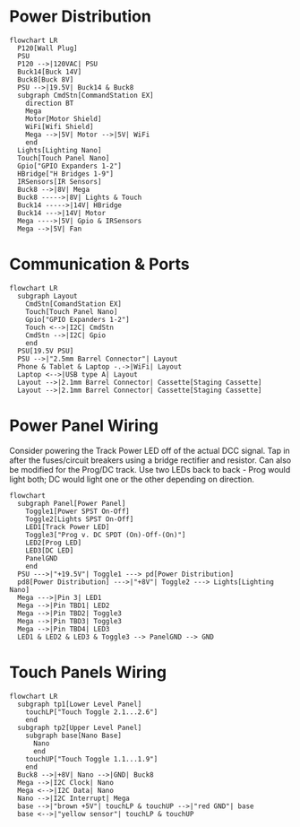 # Power Distribution

```mermaid
flowchart LR
  P120[Wall Plug]
  PSU
  P120 -->|120VAC| PSU
  Buck14[Buck 14V]
  Buck8[Buck 8V]
  PSU -->|19.5V| Buck14 & Buck8
  subgraph CmdStn[CommandStation EX]
    direction BT
    Mega
    Motor[Motor Shield]
    WiFi[Wifi Shield]
    Mega -->|5V| Motor -->|5V| WiFi
    end
  Lights[Lighting Nano]
  Touch[Touch Panel Nano]
  Gpio["GPIO Expanders 1-2"]
  HBridge["H Bridges 1-9"]
  IRSensors[IR Sensors]
  Buck8 -->|8V| Mega
  Buck8 ----->|8V| Lights & Touch
  Buck14 ----->|14V| HBridge
  Buck14 --->|14V| Motor
  Mega ---->|5V| Gpio & IRSensors
  Mega -->|5V| Fan
```

# Communication & Ports

```mermaid
flowchart LR
  subgraph Layout
    CmdStn[ComandStation EX]
    Touch[Touch Panel Nano]
    Gpio["GPIO Expanders 1-2"]
    Touch <-->|I2C| CmdStn
    CmdStn -->|I2C| Gpio
    end
  PSU[19.5V PSU]
  PSU -->|"2.5mm Barrel Connector"| Layout
  Phone & Tablet & Laptop -.->|WiFi| Layout
  Laptop <-->|USB type A| Layout
  Layout -->|2.1mm Barrel Connector| Cassette[Staging Cassette]
  Layout -->|2.1mm Barrel Connector| Cassette[Staging Cassette]
```

# Power Panel Wiring

Consider powering the Track Power LED off of the actual DCC signal. Tap in after the fuses/circuit breakers using a bridge rectifier and resistor. Can also be modified for the Prog/DC track. Use two LEDs back to back - Prog would light both; DC would light one or the other depending on direction. 

```mermaid
flowchart 
  subgraph Panel[Power Panel]
    Toggle1[Power SPST On-Off]
    Toggle2[Lights SPST On-Off]
    LED1[Track Power LED]
    Toggle3["Prog v. DC SPDT (On)-Off-(On)"]
    LED2[Prog LED]
    LED3[DC LED]
    PanelGND
    end
  PSU --->|"+19.5V"| Toggle1 ---> pd[Power Distribution]
  pd8[Power Distribution] --->|"+8V"| Toggle2 ---> Lights[Lighting Nano]
  Mega --->|Pin 3| LED1
  Mega -->|Pin TBD1| LED2
  Mega -->|Pin TBD2| Toggle3
  Mega -->|Pin TBD3| Toggle3
  Mega -->|Pin TBD4| LED3
  LED1 & LED2 & LED3 & Toggle3 --> PanelGND --> GND
```

# Touch Panels Wiring

```mermaid
flowchart LR
  subgraph tp1[Lower Level Panel]
    touchLP["Touch Toggle 2.1...2.6"]
    end
  subgraph tp2[Upper Level Panel]
    subgraph base[Nano Base]
      Nano
      end
    touchUP["Touch Toggle 1.1...1.9"]
    end
  Buck8 -->|+8V| Nano -->|GND| Buck8
  Mega -->|I2C Clock| Nano
  Mega <-->|I2C Data| Nano
  Nano -->|I2C Interrupt| Mega
  base -->|"brown +5V"| touchLP & touchUP -->|"red GND"| base
  base <-->|"yellow sensor"| touchLP & touchUP

```
